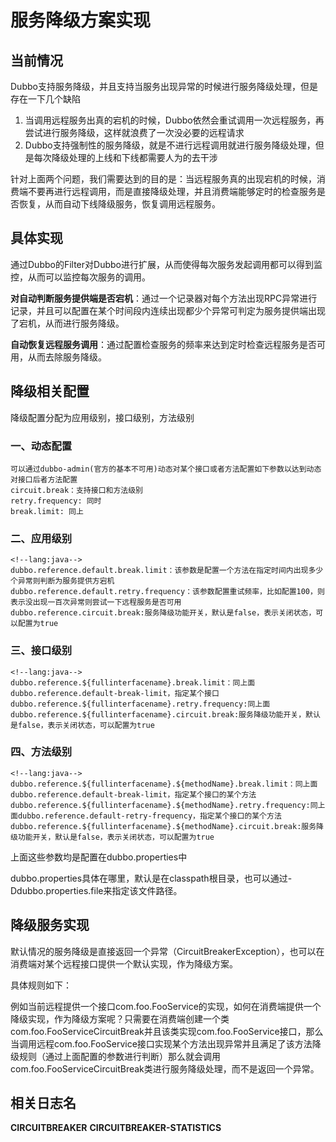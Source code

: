# 服务降级方案实现
## 当前情况
Dubbo支持服务降级，并且支持当服务出现异常的时候进行服务降级处理，但是存在一下几个缺陷


1. 当调用远程服务出真的宕机的时候，Dubbo依然会重试调用一次远程服务，再尝试进行服务降级，这样就浪费了一次没必要的远程请求<br/>
2. Dubbo支持强制性的服务降级，就是不进行远程调用就进行服务降级处理，但是每次降级处理的上线和下线都需要人为的去干涉<br/>


针对上面两个问题，我们需要达到的目的是：当远程服务真的出现宕机的时候，消费端不要再进行远程调用，而是直接降级处理，并且消费端能够定时的检查服务是否恢复，从而自动下线降级服务，恢复调用远程服务。

## 具体实现
通过Dubbo的Filter对Dubbo进行扩展，从而使得每次服务发起调用都可以得到监控，从而可以监控每次服务的调用。

**对自动判断服务提供端是否宕机**：通过一个记录器对每个方法出现RPC异常进行记录，并且可以配置在某个时间段内连续出现都少个异常可判定为服务提供端出现了宕机，从而进行服务降级。

**自动恢复远程服务调用**：通过配置检查服务的频率来达到定时检查远程服务是否可用，从而去除服务降级。

## 降级相关配置
降级配置分配为应用级别，接口级别，方法级别
### 一、动态配置
    可以通过dubbo-admin(官方的基本不可用)动态对某个接口或者方法配置如下参数以达到动态对接口后者方法配置
    circuit.break：支持接口和方法级别
    retry.frequency: 同时
    break.limit: 同上
### 二、应用级别
    <!--lang:java-->
    dubbo.reference.default.break.limit：该参数是配置一个方法在指定时间内出现多少个异常则判断为服务提供方宕机
    dubbo.reference.default.retry.frequency：该参数配置重试频率，比如配置100，则表示没出现一百次异常则尝试一下远程服务是否可用
    dubbo.reference.circuit.break:服务降级功能开关，默认是false，表示关闭状态，可以配置为true
### 三、接口级别
    <!--lang:java-->
    dubbo.reference.${fullinterfacename}.break.limit：同上面dubbo.reference.default-break-limit，指定某个接口
    dubbo.reference.${fullinterfacename}.retry.frequency:同上面
    dubbo.reference.${fullinterfacename}.circuit.break:服务降级功能开关，默认是false，表示关闭状态，可以配置为true
### 四、方法级别
    <!--lang:java-->
    dubbo.reference.${fullinterfacename}.${methodName}.break.limit：同上面dubbo.reference.default-break-limit，指定某个接口的某个方法
    dubbo.reference.${fullinterfacename}.${methodName}.retry.frequency:同上面dubbo.reference.default-retry-frequency，指定某个接口的某个方法
    dubbo.reference.${fullinterfacename}.${methodName}.circuit.break:服务降级功能开关，默认是false，表示关闭状态，可以配置为true

上面这些参数均是配置在dubbo.properties中

dubbo.properties具体在哪里，默认是在classpath根目录，也可以通过-Ddubbo.properties.file来指定该文件路径。



## 降级服务实现
默认情况的服务降级是直接返回一个异常（CircuitBreakerException），也可以在消费端对某个远程接口提供一个默认实现，作为降级方案。

具体规则如下：

例如当前远程提供一个接口com.foo.FooService的实现，如何在消费端提供一个降级实现，作为降级方案呢？只需要在消费端创建一个类com.foo.FooServiceCircuitBreak并且该类实现com.foo.FooService接口，那么当调用远程com.foo.FooService接口实现某个方法出现异常并且满足了该方法降级规则（通过上面配置的参数进行判断）那么就会调用com.foo.FooServiceCircuitBreak类进行服务降级处理，而不是返回一个异常。



## 相关日志名
**CIRCUITBREAKER**
**CIRCUITBREAKER-STATISTICS**
